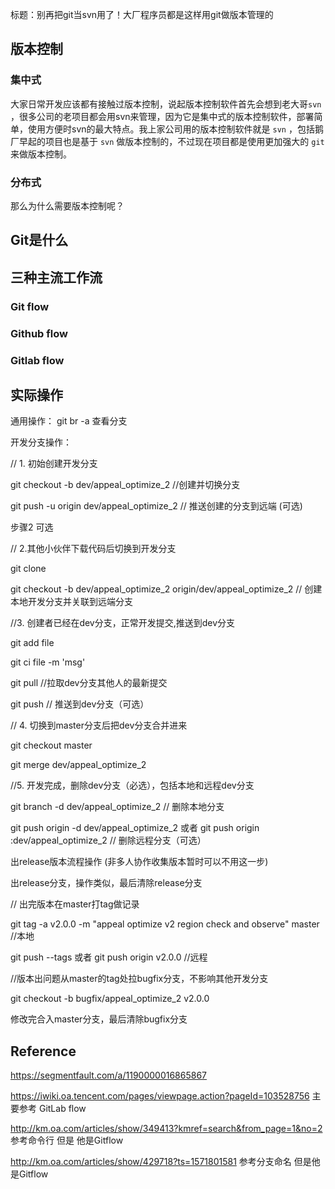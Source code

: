 标题：别再把git当svn用了！大厂程序员都是这样用git做版本管理的

## 版本控制

### 集中式

大家日常开发应该都有接触过版本控制，说起版本控制软件首先会想到老大哥`svn` ，很多公司的老项目都会用svn来管理，因为它是集中式的版本控制软件，部署简单，使用方便时svn的最大特点。我上家公司用的版本控制软件就是 `svn` ，包括鹅厂早起的项目也是基于 `svn` 做版本控制的，不过现在项目都是使用更加强大的 `git` 来做版本控制。

### 分布式

那么为什么需要版本控制呢？



## Git是什么



## 三种主流工作流

### Git flow

### Github flow

### Gitlab flow



## 实际操作

通用操作： git br -a 查看分支

开发分支操作：

// 1. 初始创建开发分支

git checkout -b dev/appeal_optimize_2 //创建并切换分支

git push -u origin dev/appeal_optimize_2 // 推送创建的分支到远端 (可选)

 

步骤2 可选

// 2.其他小伙伴下载代码后切换到开发分支

git clone

git checkout -b dev/appeal_optimize_2 origin/dev/appeal_optimize_2 // 创建本地开发分支并关联到远端分支

 

//3. 创建者已经在dev分支，正常开发提交,推送到dev分支

git add file

git ci file -m 'msg'

git pull //拉取dev分支其他人的最新提交

git push // 推送到dev分支（可选）

 

// 4. 切换到master分支后把dev分支合并进来 

git checkout master

git merge dev/appeal_optimize_2 

 

//5. 开发完成，删除dev分支（必选），包括本地和远程dev分支

git branch -d dev/appeal_optimize_2 // 删除本地分支

git push origin -d dev/appeal_optimize_2 或者 git push origin :dev/appeal_optimize_2 // 删除远程分支（可选）

 

出release版本流程操作 (非多人协作收集版本暂时可以不用这一步)

出release分支，操作类似，最后清除release分支

 

// 出完版本在master打tag做记录

git tag -a v2.0.0 -m "appeal optimize v2 region check and observe" master //本地

git push --tags 或者 git push origin v2.0.0 //远程

 

//版本出问题从master的tag处拉bugfix分支，不影响其他开发分支

git checkout -b bugfix/appeal_optimize_2 v2.0.0

修改完合入master分支，最后清除bugfix分支

## Reference

 https://segmentfault.com/a/1190000016865867 

https://iwiki.oa.tencent.com/pages/viewpage.action?pageId=103528756 主要参考 GitLab flow

http://km.oa.com/articles/show/349413?kmref=search&from_page=1&no=2 参考命令行 但是 他是Gitflow

http://km.oa.com/articles/show/429718?ts=1571801581 参考分支命名 但是他是Gitflow